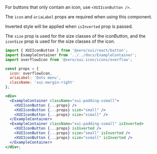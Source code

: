 For buttons that only contain an icon, use `<XUIIconButton />`.

The `icon` and `ariaLabel` props are required when using this component.

Inverted style will be applied when `isInverted` prop is passed.

The `size` prop is used for the size classes of the iconButton, and the `iconSize` prop is used for the size classes of the icon.

```jsx harmony
import { XUIIconButton } from '@xero/xui/react/button';
import ExampleContainer from '../../docs/ExampleContainer';
import overflowIcon from '@xero/xui-icon/icons/overflow';

const props = {
  icon: overflowIcon,
  ariaLabel: 'Dots menu',
  className: 'xui-margin-right'
};

<div>
  <ExampleContainer className="xui-padding-xsmall">
    <XUIIconButton {...props} />
    <XUIIconButton {...props} size="small" />
    <XUIIconButton {...props} size="xsmall" />
  </ExampleContainer>
  <ExampleContainer className="xui-padding-xsmall" isInverted>
    <XUIIconButton {...props} isInverted />
    <XUIIconButton {...props} size="small" isInverted />
    <XUIIconButton {...props} size="xsmall" isInverted />
  </ExampleContainer>
</div>;
```

